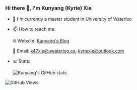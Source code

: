 ### Hi there 👋, I'm Kunyang (Kyrie) Xie

- 🏫 I'm currently a master student in University of Waterloo

- 📫 How to reach me:

  🌐 Website: [Kunyang's Blog](https://kyxie.github.io/en/)

  📩 Email: k47xie@uwaterloo.ca, kyriexie@outlook.com

- 📊 Stats:

  ![Kunyang's GitHub stats](https://github-readme-stats.vercel.app/api?username=Kyxie&count_private=true&show_icons=true&theme=highcontrast)

<!-- [![Kunyang's wakatime stats](https://github-readme-stats.vercel.app/api/wakatime?username=Kyxie&hide=CMake,other,git%20config,XML,JSON,Markdown,Bash,MATLAB,TOML,YAML,ebnf,Text)](https://github.com/anuraghazra/github-readme-stats) -->

<!-- [![Kunyang's most used languages](https://github-readme-stats.vercel.app/api/top-langs/?username=Kyxie&hide=VHDL,Makefile,Coq,SystemVerilog,CMake,Pascal,Objective-C&layout=compact)](https://github.com/anuraghazra/github-readme-stats) -->

  ![GitHub Views](https://komarev.com/ghpvc/?username=Kyxie&style=flat&color=brightgreen&label=VIEWS)
 
